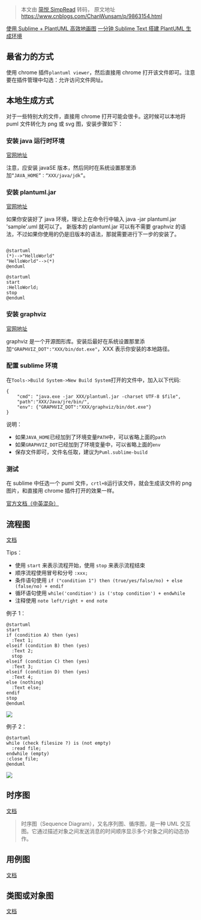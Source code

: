 > 本文由 [简悦 SimpRead](http://ksria.com/simpread/) 转码， 原文地址 https://www.cnblogs.com/ChanWunsam/p/9863154.html

[使用 Sublime + PlantUML 高效地画图](https://www.jianshu.com/p/e92a52770832)
[一分钟 Sublime Text 搭建 PlantUML 生成环境](https://www.jianshu.com/p/d5fd9133c78a)

## 最省力的方式

使用 chrome 插件`plantuml viewer`，然后直接用 chrome 打开该文件即可。注意要在插件管理中勾选：允许访问文件网址。

## 本地生成方式

对于一些特别大的文件，直接用 chrome 打开可能会很卡。这时候可以本地将 puml 文件转化为 png 或 svg 图，安装步骤如下：

### 安装 java 运行时环境

[官网地址](https://www.oracle.com/technetwork/java/index.html)

注意，应安装 javaSE 版本，然后同时在系统设置那里添加`“JAVA_HOME”：“XXX/java/jdk”`。

### 安装 plantuml.jar

[官网地址](http://plantuml.com/download)

如果你安装好了 java 环境，理论上在命令行中输入 java -jar plantuml.jar 'sample'.uml 就可以了。
新版本的 plantuml.jar 可以有不需要 graphviz 的语法，不过如果你使用的仍是旧版本的语法，那就需要进行下一步的安装了。

```

@startuml
(*)-->"HelloWorld"
"HelloWorld"-->(*)
@enduml

@startuml
start
:HelloWorld;
stop
@enduml

```

### 安装 graphviz

[官网地址](http://graphviz.org/)

graphviz 是一个开源图形库。安装后最好在系统设置那里添加`"GRAPHVIZ_DOT":"XXX/bin/dot.exe"`，XXX 表示你安装的本地路径。

### 配置 sublime 环境

在`Tools->Build System->New Build System`打开的文件中，加入以下代码:

```
{
    "cmd": "java.exe -jar XXX/plantuml.jar -charset UTF-8 $file",
    "path":"XXX/Java/jre/bin/",
    "env": {"GRAPHVIZ_DOT":"XXX/graphviz/bin/dot.exe"}
}

```

说明：

*   如果`JAVA_HOME`已经加到了环境变量`PATH`中，可以省略上面的`path`
*   如果`GRAPHVIZ_DOT`已经加到了环境变量中，可以省略上面的`env`
*   保存文件即可，文件名任取，建议为`Puml.sublime-build`

### 测试

在 sublime 中任选一个 puml 文件，`crtl+B`运行该文件，就会生成该文件的 png 图片，和直接用 chrome 插件打开的效果一样。

[官方文档（中英混杂）](http://plantuml.com/sitemap-language-specification)

## 流程图

[文档](http://plantuml.com/activity-diagram-beta)

Tips：

*   使用 `start` 来表示流程开始，使用 `stop` 来表示流程结束
*   顺序流程使用冒号和分号 `:xxx;`
*   条件语句使用 `if ("condition 1") then (true/yes/false/no) + else (false/no) + endif`
*   循环语句使用 `while('condition') is ('stop condition') + endwhile`
*   注释使用 `note left/right + end note`

例子 1：

```
@startuml
start
if (condition A) then (yes)
  :Text 1;
elseif (condition B) then (yes)
  :Text 2;
  stop
elseif (condition C) then (yes)
  :Text 3;
elseif (condition D) then (yes)
  :Text 4;
else (nothing)
  :Text else;
endif
stop
@enduml

```

![](https://img2018.cnblogs.com/blog/1381006/201810/1381006-20181027201039345-424199806.png)

例子 2：

```
@startuml
while (check filesize ?) is (not empty)
  :read file;
endwhile (empty)
:close file;
@enduml

```

![](https://img2018.cnblogs.com/blog/1381006/201810/1381006-20181027200915397-1821409646.png)

## 时序图

[文档](http://plantuml.com/sequence-diagram)

> 时序图（Sequence Diagram），又名序列图、循序图，是一种 UML 交互图。它通过描述对象之间发送消息的时间顺序显示多个对象之间的动态协作。

## 用例图

[文档](http://plantuml.com/use-case-diagram)

## 类图或对象图

[文档](http://plantuml.com/object-diagram)